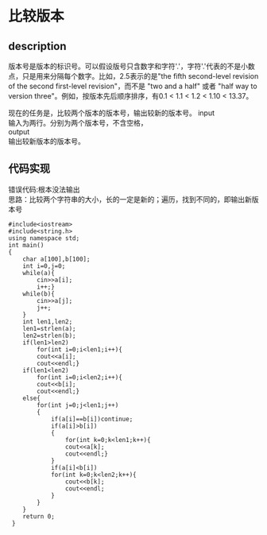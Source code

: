 # 比较版本
## description
版本号是版本的标识号。可以假设版号只含数字和字符'.'，字符'.'代表的不是小数点，只是用来分隔每个数字。比如，2.5表示的是"the fifth second-level revision of the second first-level revision"，而不是 "two and a half" 或者 "half way to version three"。例如，按版本先后顺序排序，有0.1 < 1.1 < 1.2 < 1.10 < 13.37。

现在的任务是，比较两个版本的版本号，输出较新的版本号。
input</br>
输入为两行。分别为两个版本号，不含空格，</br>
output</br>
输出较新版本的版本号。
## 代码实现
错误代码:根本没法输出</br>
思路：比较两个字符串的大小，长的一定是新的；遍历，找到不同的，即输出新版本号
```
#include<iostream>
#include<string.h>
using namespace std;
int main()
{
	char a[100],b[100];
	int i=0,j=0;
	while(a){
		cin>>a[i];
		i++;}
	while(b){
		cin>>a[j];
		j++;
	}
	int len1,len2;
	len1=strlen(a);
	len2=strlen(b);
	if(len1>len2)
		for(int i=0;i<len1;i++){
		cout<<a[i];
		cout<<endl;}
	if(len1<len2)
		for(int i=0;i<len2;i++){
		cout<<b[i];
		cout<<endl;}
	else{
		for(int j=0;j<len1;j++)
		{
			if(a[i]==b[i])continue;
			if(a[i]>b[i])
			{
				for(int k=0;k<len1;k++){			
				cout<<a[k];
				cout<<endl;}
			}
			if(a[i]<b[i])
			for(int k=0;k<len2;k++){
				cout<<b[k];
				cout<<endl;
			}
		}
	}
	return 0;
 } 
```
